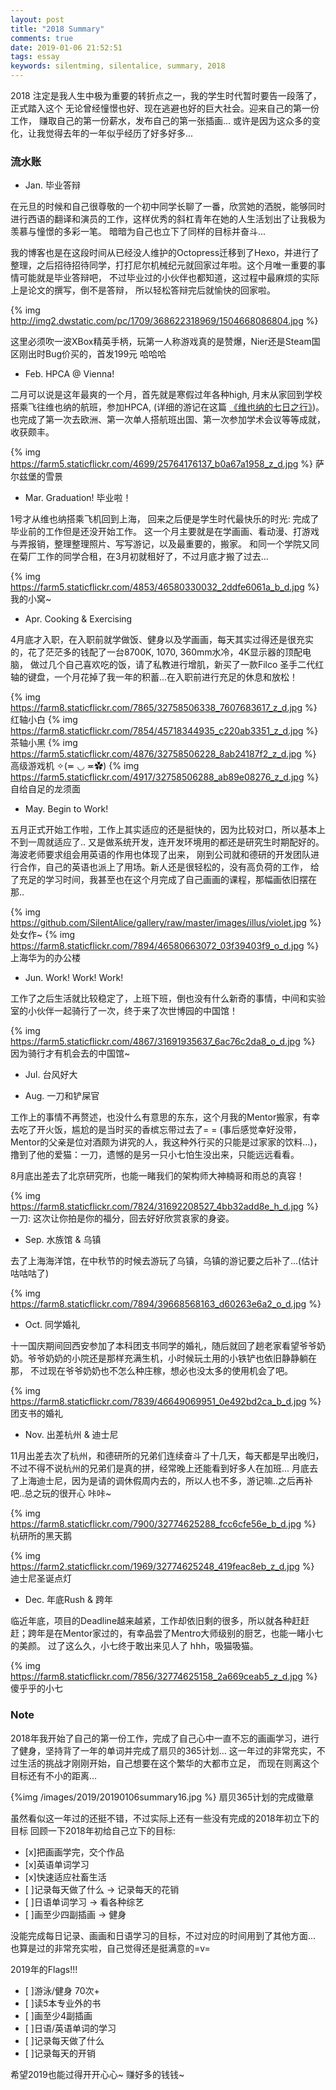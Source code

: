 ```yaml
---
layout: post
title: "2018 Summary"
comments: true
date: 2019-01-06 21:52:51
tags: essay
keywords: silentming, silentalice, summary, 2018
---
```


2018 注定是我人生中极为重要的转折点之一，我的学生时代暂时要告一段落了，正式踏入这个
无论曾经憧憬也好、现在逃避也好的巨大社会。迎来自己的第一份工作，
赚取自己的第一份薪水，发布自己的第一张插画...
或许是因为这众多的变化，让我觉得去年的一年似乎经历了好多好多...

<!--more-->

### 流水账

* Jan. 毕业答辩

在元旦的时候和自己很尊敬的一个初中同学长聊了一番，欣赏她的洒脱，能够同时进行西语的翻译和演员的工作，这样优秀的斜杠青年在她的人生活划出了让我极为羡慕与憧憬的多彩一笔。
暗暗为自己也立下了同样的目标并奋斗...

我的博客也是在这段时间从已经没人维护的Octopress迁移到了Hexo，并进行了整理，之后招待招待同学，打打尼尔机械纪元就回家过年啦。这个月唯一重要的事情可能就是毕业答辩吧，
不过毕业过的小伙伴也都知道，这过程中最麻烦的实际上是论文的撰写，倒不是答辩，
所以轻松答辩完后就愉快的回家啦。

{% img http://img2.dwstatic.com/pc/1709/368622318969/1504668086804.jpg %}

这里必须吹一波XBox精英手柄，玩第一人称游戏真的是赞爆，Nier还是Steam国区刚出时Bug价买的，首发199元 哈哈哈

* Feb. HPCA @ Vienna!

二月可以说是这年最爽的一个月，首先就是寒假过年各种high, 月末从家回到学校搭乘飞往维也纳的航班，参加HPCA, (详细的游记在这篇
[《维也纳的七日之行》](https://silentming.net/blog/2018/03/04/austria-trip/))。也完成了第一次去欧洲、第一次单人搭航班出国、第一次参加学术会议等等成就，
收获颇丰。

{% img https://farm5.staticflickr.com/4699/25764176137_b0a67a1958_z_d.jpg %}
萨尔兹堡的雪景

* Mar. Graduation! 毕业啦！

1号才从维也纳搭乘飞机回到上海， 回来之后便是学生时代最快乐的时光: 完成了毕业前的工作但是还没开始工作。
这一个月主要就是在学画画、看动漫、打游戏与弄报销，整理整理照片、写写游记，以及最重要的，搬家。
和同一个学院又同在菊厂工作的同学合租，在3月初就租好了，不过月底才搬了过去...

{% img https://farm5.staticflickr.com/4853/46580330032_2ddfe6061a_b_d.jpg %}
我的小窝~

* Apr. Cooking & Exercising

4月底才入职，在入职前就学做饭、健身以及学画画，每天其实过得还是很充实的，花了茫茫多的钱配了一台8700K, 1070, 360mm水冷，4K显示器的顶配电脑，
做过几个自己喜欢吃的饭，请了私教进行增肌，新买了一款Filco 圣手二代红轴的键盘，一个月花掉了我一年的积蓄...在入职前进行充足的休息和放松！

{% img https://farm8.staticflickr.com/7865/32758506338_7607683617_z_d.jpg %}
红轴小白
{% img https://farm8.staticflickr.com/7854/45718344935_c220ab3351_z_d.jpg %}
茶轴小黑
{% img https://farm5.staticflickr.com/4876/32758506228_8ab24187f2_z_d.jpg %}
高级游戏机 ✧(≖ ◡ ≖✿)
{% img https://farm5.staticflickr.com/4917/32758506288_ab89e08276_z_d.jpg %}
自给自足的龙须面

* May. Begin to Work!

五月正式开始工作啦，工作上其实适应的还是挺快的，因为比较对口，所以基本上不到一周就适应了..
又是做系统开发，连开发环境用的都还是研究生时期配好的。海波老师要求组会用英语的作用也体现了出来，
刚到公司就和德研的开发团队进行合作，自己的英语也派上了用场。新人还是很轻松的，没有高负荷的工作，
给了充足的学习时间，我甚至也在这个月完成了自己画画的课程，那幅画依旧摆在那..

{% img https://github.com/SilentAlice/gallery/raw/master/images/illus/violet.jpg %}
处女作~
{% img https://farm8.staticflickr.com/7894/46580663072_03f39403f9_o_d.jpg %}
上海华为的办公楼

* Jun. Work! Work! Work!

工作了之后生活就比较稳定了，上班下班，倒也没有什么新奇的事情，中间和实验室的小伙伴一起骑行了一次，终于来了次世博园的中国馆！

{% img https://farm5.staticflickr.com/4867/31691935637_6ac76c2da8_o_d.jpg %}
因为骑行才有机会去的中国馆~

* Jul. 台风好大

<!--

This is the past.

7月是个永远不会被忘记的月份，在这个月我脱！单！啦！和我最爱的小可爱在一起了之后，晚上也不画画了╮(╯▽╰)╭, 
每天都在和小可爱聊天、看看综艺什么的，所以基本上空闲时间都和小可爱一起啦，这里就不赘述了 O(∩\_∩)0

感受下小可爱的美~
-->

<!--
img https://farm5.staticflickr.com/4830/31692077117_5d5fb73944_k_d.jpg
-->


* Aug. 一刀和铲屎官

工作上的事情不再赘述，也没什么有意思的东东，这个月我的Mentor搬家，有幸去吃了开火饭，尴尬的是当时买的香槟忘带过去了= =
(事后感觉幸好没带，Mentor的父亲是位对酒颇为讲究的人，我这种外行买的只能是过家家的饮料...)，
撸到了他的爱猫：一刀，遗憾的是另一只小七怕生没出来，只能远远看看。

8月底出差去了北京研究所，也能一睹我们的架构师大神楠哥和雨总的真容！

{% img https://farm8.staticflickr.com/7824/31692208527_4bb32add8e_h_d.jpg %}
一刀: 这次让你拍是你的福分，回去好好欣赏哀家的身姿。

* Sep. 水族馆 & 乌镇

去了上海海洋馆，在中秋节的时候去游玩了乌镇，乌镇的游记要之后补了...(估计咕咕咕了)

<!--
以前的我出去只拍景，不怎么拍人，
如今翻了翻当时去乌镇的照片，惊然发现基本上全是小可爱的照片，看来乌镇虽美，还是比不过小可爱呢~
-->

{% img https://farm8.staticflickr.com/7894/39668568163_d60263e6a2_o_d.jpg %}

* Oct. 同学婚礼

<!--
& 小可爱的生日

国庆结束就是小可爱的生日，第一次一起度过生日~
-->

十一国庆期间回西安参加了本科团支书同学的婚礼，随后就回了趟老家看望爷爷奶奶。爷爷奶奶的小院还是那样充满生机，小时候玩土用的小铁铲也依旧静静躺在那，
不过现在爷爷奶奶也不怎么种庄稼，想必也没太多的使用机会了吧。


{% img https://farm8.staticflickr.com/7839/46649069951_0e492bd2ca_b_d.jpg %}
团支书的婚礼

<!-- img https://farm8.staticflickr.com/7913/46649064471_d2bdbd105e_b_d.jpg
小可爱的生日
-->

* Nov. 出差杭州 & 迪士尼

11月出差去次了杭州，和德研所的兄弟们连续奋斗了十几天，每天都是早出晚归，不过不得不说杭州的兄弟们是真的拼，经常晚上还能看到好多人在加班...
月底去了上海迪士尼，因为是请的调休假周内去的，所以人也不多，游记嘛..之后再补吧..总之玩的很开心 咔咔~

{% img https://farm8.staticflickr.com/7900/32774625288_fcc6cfe56e_b_d.jpg %}
杭研所的黑天鹅

{% img https://farm2.staticflickr.com/1969/32774625248_419feac8eb_z_d.jpg %}
迪士尼圣诞点灯

* Dec. 年底Rush & 跨年

临近年底，项目的Deadline越来越紧，工作却依旧剩的很多，所以就各种赶赶赶；跨年是在Mentor家过的，有幸品尝了Mentro大师级别的厨艺，也能一睹小七的美颜。
过了这么久，小七终于敢出来见人了 hhh，吸猫吸猫。

{% img https://farm8.staticflickr.com/7856/32774625158_2a669ceab5_z_d.jpg %}
傻乎乎的小七

### Note

<!-- 和小可爱开始了甜蜜的恋爱， -->
2018年我开始了自己的第一份工作，完成了自己心中一直不忘的画画学习，进行了健身，坚持背了一年的单词并完成了扇贝的365计划...
这一年过的非常充实，不过生活的挑战才刚刚开始，自己想要在这个繁华的大都市立足，
而现在则离这个目标还有不小的距离...

{%img /images/2019/20190106summary16.jpg %}
扇贝365计划的完成徽章

虽然看似这一年过的还挺不错，不过实际上还有一些没有完成的2018年初立下的目标
回顾一下2018年初给自己立下的目标:

- [x]把画画学完，交个作品
- [x]英语单词学习
- [x]快速适应社畜生活
- [ ]记录每天做了什么 -> 记录每天的花销
- [ ]日语单词学习 -> 看各种综艺
- [ ]画至少四副插画 -> 健身

没能完成每日记录、画画和日语学习的目标，不过对应的时间用到了其他方面...
也算是过的非常充实啦，自己觉得还是挺满意的=v= 

<!--
(其实最重要还是小可爱给自己的生活增加了美丽的色彩)
-->

2019年的Flags!!!

- [ ]游泳/健身 70次+
- [ ]读5本专业外的书
- [ ]画至少4副插画
- [ ]日语/英语单词的学习
- [ ]记录每天做了什么
- [ ]记录每天的开销

希望2019也能过得开开心心~ 赚好多的钱钱~
